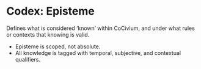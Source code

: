 # Codex: Episteme

Defines what is considered ‘known’ within CoCivium, and under what rules or contexts that knowing is valid.

- Episteme is scoped, not absolute.
- All knowledge is tagged with temporal, subjective, and contextual qualifiers.



